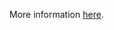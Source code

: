 More information [here](https://docs.bridgecrew.io/docs/ensure-that-rds-clusters-and-instances-have-deletion-protection-enabled).
